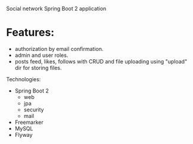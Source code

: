 Social network Spring Boot 2 application

# Features:
- authorization by email confirmation.
- admin and user roles.
- posts feed, likes, follows with CRUD and file uploading using "upload" dir for storing files.


Technologies:
- Spring Boot 2
    - web
    - jpa
    - security
    - mail
- Freemarker
- MySQL
- Flyway
 
